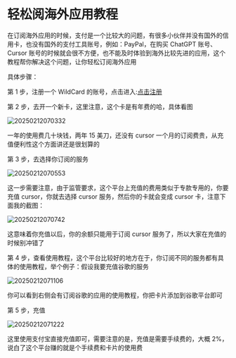 # 轻松阅海外应用教程

在订阅海外应用的时候，支付是一个比较大的问题，有很多小伙伴并没有国外的信用卡，也没有国外的支付工具账号，例如：PayPal，在购买 ChatGPT 账号、Cursor 账号的时候就会很不方便，也不能及时体验到海外比较先进的应用，这个教程帮你解决这个问题，让你轻松订阅海外应用

具体步骤：

第 1 步，注册一个 WildCard 的账号，点击进入:[点击注册](https://yeka.ai/i/ITNIUMA)

第 2 步，去开一个新卡，这里注意，这个卡是有年费的哈，具体看图

![20250212070332](https://img.bokecity.com/ndedu/20250212070332.png)

一年的使用费几十块钱，两年 15 美刀，还没有 cursor 一个月的订阅费贵，从充值便利性这个方面讲还是很划算的

第 3 步，去选择你订阅的服务

![20250212070553](https://img.bokecity.com/ndedu/20250212070553.png)

这一步需要注意，由于监管要求，这个平台上充值的费用类似于专款专用的，你要充值 cursor，你就去选择 cursor 服务，然后你的卡就会变成 cursor 卡，注意下面我的截图：

![20250212070742](https://img.bokecity.com/ndedu/20250212070742.png)

这意味着你充值以后，你的余额只能用于订阅 cursor 服务了，所以大家在充值的时候别冲错了

第 4 步，查看使用教程，这个平台比较好的地方在于，你订阅不同的服务都有具体的使用教程，举个例子：假设我要充值谷歌的服务

![20250212071106](https://img.bokecity.com/ndedu/20250212071106.png)

你可以看到右侧会有订阅谷歌的应用的使用教程，你把卡片添加到谷歌平台即可

第 5 步，充值

![20250212071222](https://img.bokecity.com/ndedu/20250212071222.png)

这里使用支付宝直接充值即可，需要注意的是，充值是需要手续费的，大概 2%，说白了这个平台赚的就是个手续费和卡片的使用费
